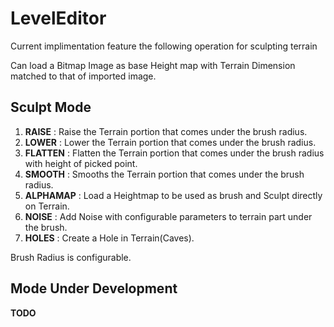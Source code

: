 # LevelEditor

Current implimentation feature the following operation for sculpting terrain

Can load a Bitmap Image as base Height map with Terrain Dimension matched to that of imported image.
## Sculpt Mode
1.	**RAISE**     : Raise the Terrain portion that comes under the brush radius.
2.	**LOWER**     : Lower the Terrain portion that comes under the brush radius.
3.	**FLATTEN**   : Flatten the Terrain portion that comes under the brush radius with height of picked point.
4.	**SMOOTH**    : Smooths the Terrain portion that comes under the brush radius.
5.	**ALPHAMAP**  : Load a Heightmap to be used as brush and Sculpt directly on Terrain.
6.	**NOISE**     : Add Noise with configurable parameters to terrain part under the brush.
7.	**HOLES**     : Create a Hole in Terrain(Caves).

Brush Radius is configurable.

## Mode Under Development
**TODO**
